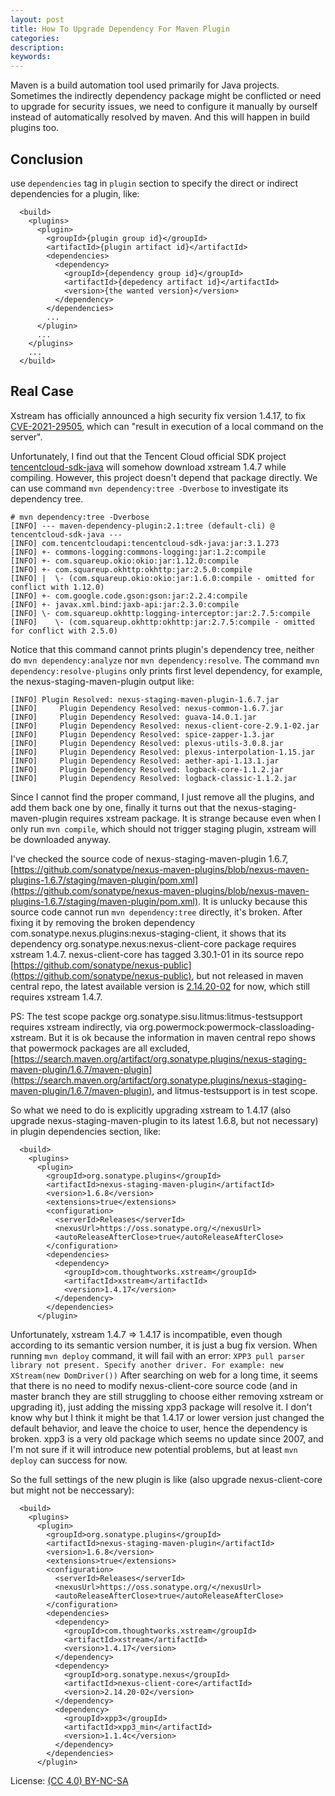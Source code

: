 ```yaml
---
layout: post
title: How To Upgrade Dependency For Maven Plugin
categories:
description:
keywords:
---
```


Maven is a build automation tool used primarily for Java projects. Sometimes the indirectly dependency package might be conflicted or need to upgrade for security issues, we need to configure it manually by ourself instead of automatically resolved by maven. And this will happen in build plugins too.

## Conclusion

use `dependencies` tag in `plugin` section to specify the direct or indirect dependencies for a plugin, like:

```
  <build>
    <plugins>
      <plugin>
        <groupId>{plugin group id}</groupId>
        <artifactId>{plugin artifact id}</artifactId>
        <dependencies>
          <dependency>
            <groupId>{dependency group id}</groupId>
            <artifactId>{depedency artifact id}</artifactId>
            <version>{the wanted version}</version>
          </dependency>
        </dependencies>
        ...
      </plugin>
      ...
    </plugins>
    ...
  </build>
```

## Real Case

Xstream has officially announced a high security fix version 1.4.17, to fix [CVE-2021-29505](https://x-stream.github.io/CVE-2021-29505.html), which can "result in execution of a local command on the server".

Unfortunately, I find out that the Tencent Cloud official SDK project [tencentcloud-sdk-java](https://github.com/TencentCloud/tencentcloud-sdk-java) will somehow download xstream 1.4.7 while compiling.
However, this project doesn't depend that package directly.
We can use command `mvn dependency:tree -Dverbose` to investigate its dependency tree.

```
# mvn dependency:tree -Dverbose
[INFO] --- maven-dependency-plugin:2.1:tree (default-cli) @ tencentcloud-sdk-java ---
[INFO] com.tencentcloudapi:tencentcloud-sdk-java:jar:3.1.273
[INFO] +- commons-logging:commons-logging:jar:1.2:compile
[INFO] +- com.squareup.okio:okio:jar:1.12.0:compile
[INFO] +- com.squareup.okhttp:okhttp:jar:2.5.0:compile
[INFO] |  \- (com.squareup.okio:okio:jar:1.6.0:compile - omitted for conflict with 1.12.0)
[INFO] +- com.google.code.gson:gson:jar:2.2.4:compile
[INFO] +- javax.xml.bind:jaxb-api:jar:2.3.0:compile
[INFO] \- com.squareup.okhttp:logging-interceptor:jar:2.7.5:compile
[INFO]    \- (com.squareup.okhttp:okhttp:jar:2.7.5:compile - omitted for conflict with 2.5.0)
```

Notice that this command cannot prints plugin's dependency tree, neither do `mvn dependency:analyze` nor `mvn dependency:resolve`. The command `mvn dependency:resolve-plugins` only prints first level dependency, for example, the nexus-staging-maven-plugin output like:

```
[INFO] Plugin Resolved: nexus-staging-maven-plugin-1.6.7.jar
[INFO]     Plugin Dependency Resolved: nexus-common-1.6.7.jar
[INFO]     Plugin Dependency Resolved: guava-14.0.1.jar
[INFO]     Plugin Dependency Resolved: nexus-client-core-2.9.1-02.jar
[INFO]     Plugin Dependency Resolved: spice-zapper-1.3.jar
[INFO]     Plugin Dependency Resolved: plexus-utils-3.0.8.jar
[INFO]     Plugin Dependency Resolved: plexus-interpolation-1.15.jar
[INFO]     Plugin Dependency Resolved: aether-api-1.13.1.jar
[INFO]     Plugin Dependency Resolved: logback-core-1.1.2.jar
[INFO]     Plugin Dependency Resolved: logback-classic-1.1.2.jar
```

Since I cannot find the proper command, I just remove all the plugins, and add them back one by one, finally it turns out that the nexus-staging-maven-plugin requires xstream package.
It is strange because even when I only run `mvn compile`, which should not trigger staging plugin, xstream will be downloaded anyway.

I've checked the source code of nexus-staging-maven-plugin 1.6.7, [https://github.com/sonatype/nexus-maven-plugins/blob/nexus-maven-plugins-1.6.7/staging/maven-plugin/pom.xml](https://github.com/sonatype/nexus-maven-plugins/blob/nexus-maven-plugins-1.6.7/staging/maven-plugin/pom.xml).
It is unlucky because this source code cannot run `mvn dependency:tree` directly, it's broken.
After fixing it by removing the broken dependency com.sonatype.nexus.plugins:nexus-staging-client, it shows that its dependency org.sonatype.nexus:nexus-client-core package requires xstream 1.4.7.
nexus-client-core has tagged 3.30.1-01 in its source repo [https://github.com/sonatype/nexus-public](https://github.com/sonatype/nexus-public), but not released in maven central repo, the latest available version is [2.14.20-02](https://search.maven.org/artifact/org.sonatype.nexus/nexus-client-core) for now, which still requires xstream 1.4.7.

PS: The test scope packge org.sonatype.sisu.litmus:litmus-testsupport requires xstream indirectly, via org.powermock:powermock-classloading-xstream.
But it is ok because the information in maven central repo shows that powermock packages are all excluded, [https://search.maven.org/artifact/org.sonatype.plugins/nexus-staging-maven-plugin/1.6.7/maven-plugin](https://search.maven.org/artifact/org.sonatype.plugins/nexus-staging-maven-plugin/1.6.7/maven-plugin), and litmus-testsupport is in test scope.

So what we need to do is explicitly upgrading xstream to 1.4.17 (also upgrade nexus-staging-maven-plugin to its latest 1.6.8, but not necessary) in plugin dependencies section, like:

```
  <build>
    <plugins>
      <plugin>
        <groupId>org.sonatype.plugins</groupId>
        <artifactId>nexus-staging-maven-plugin</artifactId>
        <version>1.6.8</version>
        <extensions>true</extensions>
        <configuration>
          <serverId>Releases</serverId>
          <nexusUrl>https://oss.sonatype.org/</nexusUrl>
          <autoReleaseAfterClose>true</autoReleaseAfterClose>
        </configuration>
        <dependencies>
          <dependency>
            <groupId>com.thoughtworks.xstream</groupId>
            <artifactId>xstream</artifactId>
            <version>1.4.17</version>
          </dependency>
        </dependencies>
      </plugin>
```

Unfortunately, xstream 1.4.7 => 1.4.17 is incompatible, even though according to its semantic version number, it is just a bug fix version.
When running `mvn deploy` command, it will fail with an error: `XPP3 pull parser library not present. Specify another driver. For example: new XStream(new DomDriver())`
After searching on web for a long time, it seems that there is no need to modify nexus-client-core source code (and in master branch they are still struggling to choose either removing xstream or upgrading it), just adding the missing xpp3 package will resolve it.
I don't know why but I think it might be that 1.4.17 or lower version just changed the default behavior, and leave the choice to user, hence the dependency is broken.
xpp3 is a very old package which seems no update since 2007, and I'm not sure if it will introduce new potential problems, but at least `mvn deploy` can success for now.

So the full settings of the new plugin is like (also upgrade nexus-client-core but might not be neccessary):

```
  <build>
    <plugins>
      <plugin>
        <groupId>org.sonatype.plugins</groupId>
        <artifactId>nexus-staging-maven-plugin</artifactId>
        <version>1.6.8</version>
        <extensions>true</extensions>
        <configuration>
          <serverId>Releases</serverId>
          <nexusUrl>https://oss.sonatype.org/</nexusUrl>
          <autoReleaseAfterClose>true</autoReleaseAfterClose>
        </configuration>
        <dependencies>
          <dependency>
            <groupId>com.thoughtworks.xstream</groupId>
            <artifactId>xstream</artifactId>
            <version>1.4.17</version>
          </dependency>
          <dependency>
            <groupId>org.sonatype.nexus</groupId>
            <artifactId>nexus-client-core</artifactId>
            <version>2.14.20-02</version>
          </dependency>
          <dependency>
            <groupId>xpp3</groupId>
            <artifactId>xpp3_min</artifactId>
            <version>1.1.4c</version>
          </dependency>
        </dependencies>
      </plugin>
```

License: [(CC 4.0) BY-NC-SA](http://creativecommons.org/licenses/by-nc-sa/4.0/)
